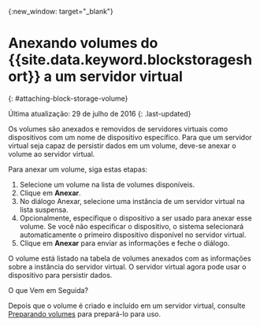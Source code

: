 
{:new_window: target="_blank"}


# Anexando volumes do {{site.data.keyword.blockstorageshort}} a um servidor virtual
{: #attaching-block-storage-volume}

Última atualização: 29 de julho de 2016
{: .last-updated}

Os volumes são anexados e removidos de servidores virtuais como dispositivos com um nome de dispositivo específico. Para
que um servidor virtual seja capaz de persistir dados em um volume,
deve-se anexar o volume ao servidor virtual.

Para anexar um volume, siga estas etapas:

1.	Selecione um volume na lista de volumes disponíveis.
2.	Clique em **Anexar**.
3.	No diálogo Anexar, selecione uma instância de um servidor virtual na lista suspensa.
4.	Opcionalmente, especifique o dispositivo a ser usado para anexar esse volume. Se você não especificar o dispositivo, o sistema selecionará automaticamente o primeiro dispositivo disponível no servidor virtual.
5.	Clique em **Anexar** para enviar as informações e feche o diálogo.

O volume está listado na tabela de volumes anexados com as
informações sobre a instância do servidor virtual.
O servidor virtual agora pode usar o dispositivo para persistir dados. 

O que Vem em Seguida?

Depois que o volume é criado e incluído em um servidor virtual, consulte [Preparando volumes](../BlockStorage/blockstorage_preparingvolume.html) para prepará-lo para uso.
